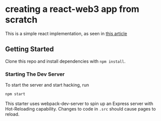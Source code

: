 # creating a react-web3 app from scratch

This is a simple react implementation, as seen in [this article](https://blog.usejournal.com/creating-a-react-app-from-scratch-f3c693b84658)

## Getting Started

Clone this repo and install dependencies with `npm install`.

### Starting The Dev Server

To start the server and start hacking, run

```BASH
npm start
```

This starter uses webpack-dev-server to spin up an Express server with Hot-Reloading capability. Changes to code in `.src` should cause pages to reload.


